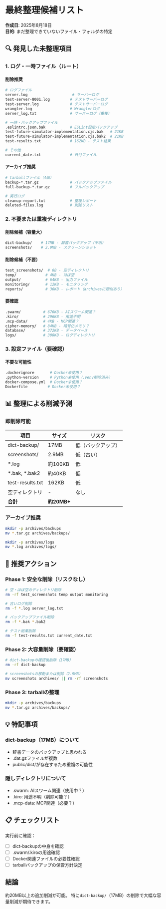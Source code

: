 # 最終整理候補リスト

**作成日**: 2025年8月18日  
**目的**: まだ整理できていないファイル・フォルダの特定

## 🔍 発見した未整理項目

### 1. ログ・一時ファイル（ルート）

#### 削除推奨
```bash
# ログファイル
server.log                    # サーバーログ
test-server-8001.log         # テストサーバーログ  
test-server.log              # テストサーバーログ
wrangler.log                 # Wranglerログ
server_log.txt               # サーバーログ（重複）

# 一時・バックアップファイル
.eslintrc.json.bak           # ESLint設定バックアップ
test-future-simulator-implementation.cjs.bak   # 21KB
test-future-simulator-implementation.cjs.bak2  # 21KB
test-results.txt             # 162KB - テスト結果

# その他
current_date.txt             # 日付ファイル
```

#### アーカイブ推奨
```bash
# tarballファイル（4個）
backup-*.tar.gz              # バックアップファイル
full-backup-*.tar.gz         # フルバックアップ

# 実行ログ
cleanup-report.txt           # 整理レポート
deleted-files.log            # 削除リスト
```

### 2. 不要または重複ディレクトリ

#### 削除候補（容量大）
```bash
dict-backup/    # 17MB - 辞書バックアップ（不明）
screenshots/    # 2.9MB - スクリーンショット
```

#### 削除候補（不要）
```bash
test_screenshots/  # 0B - 空ディレクトリ
temp/             # 4KB - ほぼ空
output/           # 64KB - 出力ファイル
monitoring/       # 12KB - モニタリング
reports/          # 36KB - レポート（archivesに類似あり）
```

#### 要確認
```bash
.swarm/          # 676KB - AIスワーム関連？
.kiro/           # 296KB - 用途不明
.mcp-data/       # 4KB - MCP関連？
cipher-memory/   # 84KB - 暗号化メモリ？
database/        # 372KB - データベース
logs/            # 308KB - ログディレクトリ
```

### 3. 設定ファイル（要確認）

#### 不要な可能性
```bash
.dockerignore       # Docker未使用？
.python-version     # Python未使用（.venv削除済み）
docker-compose.yml  # Docker未使用？
Dockerfile         # Docker未使用？
```

## 📊 整理による削減予測

### 即削除可能
| 項目 | サイズ | リスク |
|------|--------|--------|
| dict-backup/ | 17MB | 低（バックアップ） |
| screenshots/ | 2.9MB | 低（古い） |
| *.log | 約100KB | 低 |
| *.bak, *.bak2 | 約40KB | 低 |
| test-results.txt | 162KB | 低 |
| 空ディレクトリ | - | なし |
| **合計** | **約20MB+** | |

### アーカイブ推奨
```bash
mkdir -p archives/backups
mv *.tar.gz archives/backups/

mkdir -p archives/logs
mv *.log archives/logs/
```

## 🎯 推奨アクション

### Phase 1: 安全な削除（リスクなし）
```bash
# 空・ほぼ空のディレクトリ削除
rm -rf test_screenshots temp output monitoring

# 古いログ削除
rm -f *.log server_log.txt

# バックアップファイル削除
rm -f *.bak *.bak2

# テスト結果削除
rm -f test-results.txt current_date.txt
```

### Phase 2: 大容量削除（要確認）
```bash
# dict-backupの確認後削除（17MB）
rm -rf dict-backup

# screenshotsの移動または削除（2.9MB）
mv screenshots archives/ || rm -rf screenshots
```

### Phase 3: tarballの整理
```bash
mkdir -p archives/backups
mv *.tar.gz archives/backups/
```

## 💡 特記事項

### dict-backup（17MB）について
- 辞書データのバックアップと思われる
- .dat.gzファイルが複数
- public/dict/が存在するため重複の可能性

### 隠しディレクトリについて
- .swarm: AIスワーム関連（使用中？）
- .kiro: 用途不明（削除可能？）
- .mcp-data: MCP関連（必要？）

## 📋 チェックリスト

実行前に確認：
- [ ] dict-backupの中身を確認
- [ ] .swarm/.kiroの用途確認
- [ ] Docker関連ファイルの必要性確認
- [ ] tarballバックアップの保管方針決定

## 結論

約20MB以上の追加削減が可能。
特に`dict-backup/`（17MB）の削除で大幅な容量削減が期待できます。